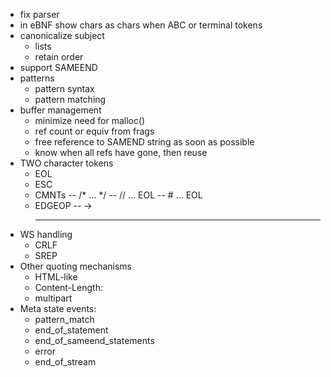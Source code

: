- fix parser 
- in eBNF show chars as chars when ABC or terminal tokens
- canonicalize subject
	- lists
	- retain order
- support SAMEEND
- patterns
	- pattern syntax
	- pattern matching
- buffer management
	- minimize need for malloc()
	- ref count or equiv from frags
	- free reference to  SAMEND string as soon as possible
	- know when all refs have gone, then reuse
- TWO character tokens
	- EOL
	- ESC
	- CMNTs
		-- /* ... */
		-- // ... EOL
		-- # ... EOL
	- EDGEOP
		-- ->
		-- --
- WS handling 
	- CRLF
	- SREP
- Other quoting mechanisms
	- HTML-like
	- Content-Length:
	- multipart
- Meta state events:
	- pattern_match
	- end_of_statement
	- end_of_sameend_statements
	- error
	- end_of_stream
	
	
